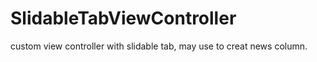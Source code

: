 SlidableTabViewController
=========================

custom view controller with slidable tab, may use to creat news column. 
